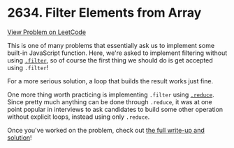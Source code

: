 # 2634. Filter Elements from Array

[View Problem on LeetCode](https://leetcode.com/problems/filter-elements-from-array/)

This is one of many problems that essentially ask us to implement some built-in JavaScript function. Here, we're asked to implement filtering without using [`.filter`](https://developer.mozilla.org/en-US/docs/Web/JavaScript/Reference/Global_Objects/Array/filter), so of course the first thing we should do is get accepted using `.filter`!

For a more serious solution, a loop that builds the result works just fine.

One more thing worth practicing is implementing `.filter` using [`.reduce`](https://developer.mozilla.org/en-US/docs/Web/JavaScript/Reference/Global_Objects/Array/reduce). Since pretty much anything can be done through `.reduce`, it was at one point popular in interviews to ask candidates to build some other operation without explicit loops, instead using only `.reduce`.

Once you've worked on the problem, check out [the full write-up and solution](solution.md)!
